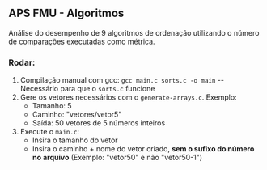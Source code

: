 ## APS FMU - Algoritmos
Análise do desempenho de 9 algoritmos de ordenação utilizando o número de comparações executadas como métrica.

### Rodar:
1. Compilação manual com gcc: `gcc main.c sorts.c -o main` -- Necessário para que o `sorts.c` funcione
2. Gere os vetores necessários com o `generate-arrays.c`. Exemplo: 
    - Tamanho: 5
    - Caminho: "vetores/vetor5"
    - Saída: 50 vetores de 5 números inteiros
3. Execute o `main.c`:
    - Insira o tamanho do vetor
    - Insira o caminho + nome do vetor criado, **sem o sufixo do número no arquivo** (Exemplo: "vetor50" e não "vetor50-1")